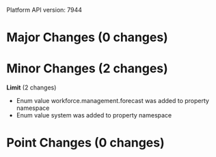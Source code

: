 Platform API version: 7944




# Major Changes (0 changes)


# Minor Changes (2 changes)

**Limit** (2 changes)

* Enum value workforce.management.forecast was added to property namespace
* Enum value system was added to property namespace


# Point Changes (0 changes)
